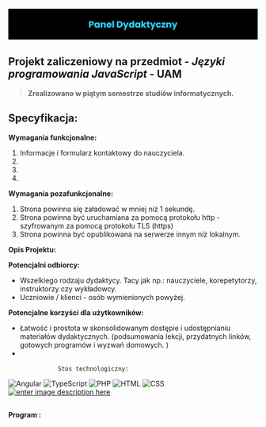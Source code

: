 
![enter image description here](https://raw.githubusercontent.com/Education-IT/Panel-Dydaktyczny/main/images/banner.png)
## Projekt zaliczeniowy na przedmiot - ***Języki programowania JavaScript*** - **UAM**

> **Zrealizowano w piątym semestrze studiów informatycznych.**

## Specyfikacja:
 **Wymagania funkcjonalne:**
1) Informacje i formularz kontaktowy do nauczyciela.
2) 
3)
4)

**Wymagania pozafunkcjonalne:**
1) Strona powinna się załadować w mniej niż 1 sekundę.
2) Strona powinna być uruchamiana za pomocą protokołu http -  szyfrowanym za pomocą protokołu TLS (https)
3) Strona powinna być opublikowana na serwerze innym niż lokalnym.
 

**Opis Projektu:**

**Potencjalni odbiorcy:**
* Wszelkiego rodzaju dydaktycy. Tacy jak np.: nauczyciele, korepetytorzy, instruktorzy czy wykładowcy.
* Uczniowie / klienci - osób wymienionych powyżej.

**Potencjalne korzyści dla użytkowników:**
* Łatwość i prostota w skonsolidowanym dostępie i udostępnianiu materiałów dydaktycznych. (podsumowania lekcji, przydatnych linków, gotowych programów i wyzwań domowych. )
* 


				  Stos technologiczny:
![Angular](https://img.shields.io/badge/Angular-DD0031.svg?style=for-the-badge&logo=Angular&logoColor=white) ![TypeScript](https://img.shields.io/badge/PHP-777BB4.svg?style=for-the-badge&logo=PHP&logoColor=white) ![PHP](https://img.shields.io/badge/TypeScript-3178C6.svg?style=for-the-badge&logo=TypeScript&logoColor=white) ![HTML](https://img.shields.io/badge/HTML5-E34F26.svg?style=for-the-badge&logo=HTML5&logoColor=white) ![CSS](https://img.shields.io/badge/CSS3-1572B6.svg?style=for-the-badge&logo=CSS3&logoColor=white) [ ![enter image description here](https://img.shields.io/badge/website-000000?style=for-the-badge&logo=About.me&logoColor=white)](https://education-it.pl/)
 ## 
**Program :**




